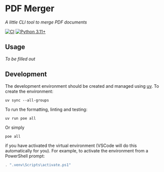 # PDF Merger
_A little CLI tool to merge PDF documents_

[![CI](https://github.com/davidbossanyi/pdf-merger/actions/workflows/ci.yaml/badge.svg)](https://github.com/davidbossanyi/pdf-merger/actions/workflows/ci.yaml)
[![Python 3.11+](https://img.shields.io/badge/python-3.11%2B-blue)](https://www.python.org/downloads/)

## Usage
_To be filled out_

## Development
The development environment should be created and managed using [uv](https://docs.astral.sh/uv/). To create the environment:
```commandline
uv sync --all-groups
```
To run the formatting, linting and testing:
```commandline
uv run poe all
```
Or simply
```commandline
poe all
```
if you have activated the virtual environment (VSCode will do this automatically for you). For example, to activate the environment from a PowerShell prompt:
```powershell
. ".venv\Scripts\activate.ps1"
```
